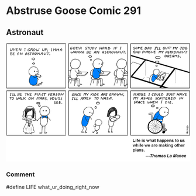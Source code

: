 # Abstruse Goose Comic 291
## Astronaut

![image](comics/but_we_already_have_secret_bases_on_Mars.png)
### Comment
#define LIFE what_ur_doing_right_now
